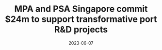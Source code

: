 ---
category:
- .nan
date: 2023-06-07
keyword_suggestion: ubuntu install docker
post_inspiration: https://lloydslist.maritimeintelligence.informa.com/LL1144865/MPA-and-PSA-Singapore-commit-24m-to-support-transformative-port-RD-projects
silot_terms: digital automation
title: MPA and PSA Singapore commit $24m to <b>support</b> transformative port R&amp;D
  projects
---
